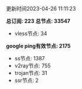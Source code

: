 更新时间2023-04-26 11:11:23

**总订阅: 223**
**总节点: 33547**
- vless节点: 34

**google ping有效节点: 2175**
- ss节点: 1387
- v2ray节点: 755
- trojan节点: 31
- ssr节点: 2
